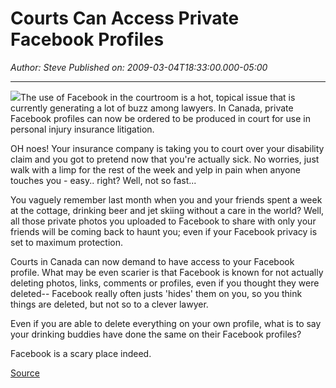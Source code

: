 # Courts Can Access Private Facebook Profiles

*Author: Steve*
*Published on: 2009-03-04T18:33:00.000-05:00*

---

[![](facebook_pic.jpg)](facebook_pic.jpg)The use of Facebook in the courtroom is a hot, topical issue that is currently generating a lot of buzz among lawyers. In Canada, private Facebook profiles can now be ordered to be produced in court for use in personal injury insurance litigation.   
  
OH noes! Your insurance company is taking you to court over your disability claim and you got to pretend now that you're actually sick. No worries, just walk with a limp for the rest of the week and yelp in pain when anyone touches you - easy.. right? Well, not so fast...  
  
You vaguely remember last month when you and your friends spent a week at the cottage, drinking beer and jet skiing without a care in the world? Well, all those private photos you uploaded to Facebook to share with only your friends will be coming back to haunt you; even if your Facebook privacy is set to maximum protection.  
  
Courts in Canada can now demand to have access to your Facebook profile. What may be even scarier is that Facebook is known for not actually deleting photos, links, comments or profiles, even if you thought they were deleted-- Facebook really often justs 'hides' them on you, so you think things are deleted, but not so to a clever lawyer.  
  
Even if you are able to delete everything on your own profile, what is to say your drinking buddies have done the same on their Facebook profiles?  
  
Facebook is a scary place indeed.  
  
[Source](http://canadianlaw.wordpress.com/2009/03/04/production-of-facebook-profiles-for-use-in-civil-litigation/)
